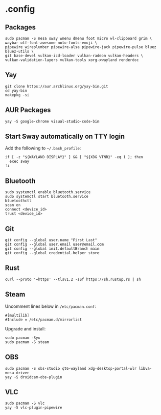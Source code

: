 # .config

## Packages

```
sudo pacman -S mesa sway wmenu dmenu foot micro wl-clipboard grim \
waybar otf-font-awesome noto-fonts-emoji \
pipewire wireplumber pipewire-alsa pipewire-jack pipewire-pulse bluez bluez-utils \
git base-devel vulkan-icd-loader vulkan-radeon vulkan-headers \
vulkan-validation-layers vulkan-tools xorg-xwayland renderdoc
```

## Yay

```
git clone https://aur.archlinux.org/yay-bin.git
cd yay-bin
makepkg -si
```

## AUR Packages

```
yay -S google-chrome visual-studio-code-bin
```

## Start Sway automatically on TTY login

Add the following to `~/.bash_profile`:

```
if [ -z "${WAYLAND_DISPLAY}" ] && [ "${XDG_VTNR}" -eq 1 ]; then
  exec sway
fi
```

## Bluetooth

```
sudo systemctl enable bluetooth.service
sudo systemctl start bluetooth.service
bluetoothctl
scan on
connect <device_id>
trust <device_id>
```

## Git

```
git config --global user.name "First Last"
git config --global user.email user@email.com
git config --global init.defaultBranch main
git config --global credential.helper store
```

## Rust

```
curl --proto '=https' --tlsv1.2 -sSf https://sh.rustup.rs | sh
```

## Steam

Uncomment lines below in `/etc/pacman.conf`:

```
#[multilib]
#Include = /etc/pacman.d/mirrorlist
```

Upgrade and install:

```
sudo pacman -Syu
sudo pacman -S steam
```

## OBS

```
sudo pacman -S obs-studio qt6-wayland xdg-desktop-portal-wlr libva-mesa-driver
yay -S droidcam-obs-plugin
```

## VLC

```
sudo pacman -S vlc
yay -S vlc-plugin-pipewire
```
